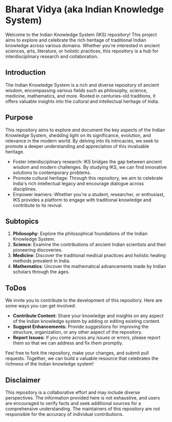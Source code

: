 # Bharat Vidya (aka Indian Knowledge System)
Welcome to the Indian Knowledge System (IKS) repository! This project aims to explore and celebrate the rich heritage of traditional Indian knowledge across various domains. Whether you're interested in ancient sciences, arts, literature, or holistic practices, this repository is a hub for interdisciplinary research and collaboration.

## Introduction
The Indian Knowledge System is a rich and diverse repository of ancient wisdom, encompassing various fields such as philosophy, science, medicine, mathematics, and more. Rooted in centuries-old traditions, it offers valuable insights into the cultural and intellectual heritage of India.

## Purpose
This repository aims to explore and document the key aspects of the Indian Knowledge System, shedding light on its significance, evolution, and relevance in the modern world. By delving into its intricacies, we seek to promote a deeper understanding and appreciation of this invaluable heritage.

- Foster interdisciplinary research: IKS bridges the gap between ancient wisdom and modern challenges. By studying IKS, we can find innovative solutions to contemporary problems.
- Promote cultural heritage: Through this repository, we aim to celebrate India's rich intellectual legacy and encourage dialogue across disciplines.
- Empower learners: Whether you're a student, researcher, or enthusiast, IKS provides a platform to engage with traditional knowledge and contribute to its revival.

## Subtopics
1. **Philosophy**: Explore the philosophical foundations of the Indian Knowledge System.
2. **Science**: Examine the contributions of ancient Indian scientists and their pioneering discoveries.
3. **Medicine**: Discover the traditional medical practices and holistic healing methods prevalent in India.
4. **Mathematics**: Uncover the mathematical advancements made by Indian scholars through the ages.

## ToDos

We invite you to contribute to the development of this repository. Here are some ways you can get involved:

- **Contribute Content:** Share your knowledge and insights on any aspect of the Indian knowledge system by adding or editing existing content.
- **Suggest Enhancements:** Provide suggestions for improving the structure, organization, or any other aspect of the repository.
- **Report Issues:** If you come across any issues or errors, please report them so that we can address and fix them promptly.

Feel free to fork the repository, make your changes, and submit pull requests. Together, we can build a valuable resource that celebrates the richness of the Indian knowledge system!

## Disclaimer

This repository is a collaborative effort and may include diverse perspectives. The information provided here is not exhaustive, and users are encouraged to verify facts and seek additional sources for a comprehensive understanding. The maintainers of this repository are not responsible for the accuracy of individual contributions.

